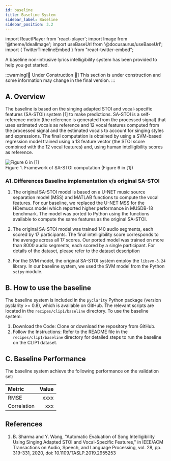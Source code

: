 ```yaml
---
id: baseline
title: Baseline System
sidebar_label: Baseline
sidebar_position: 3.2
---
```

import ReactPlayer from 'react-player';
import Image from '@theme/IdealImage';
import useBaseUrl from '@docusaurus/useBaseUrl';
import { TwitterTimelineEmbed } from "react-twitter-embed";

A baseline non-intrusive lyrics intelligibility system has been provided to help you get started.

:::warning[🚧 Under Construction 🚧]
This section is under construction and some information may change in the final version.
:::

## A. Overview

The baseline is based on the singing adapted STOI and vocal-specific features (SA-STOI) system [1] to make predictions. 
SA-STOI is a self-reference metric (the reference is generated from the processed signal) that uses estimated vocals as 
reference and 12 vocal features computed from the processed signal and the estimated vocals to 
account for singing styles and expressions. The final computation is obtained by using a SVM-based regression model trained 
using a 13 feature vector (the STOI score combined with the 12 vocal features) and, using human intelligibility scores as reference.

<div style={{textAlign:'center'}}>
<Image 
    img={require('../../../static/img/clip1/sastoi.gif')} 
    alt="Figure 6 in [1]" 
    style={{'maxHeight':'400px','width':'auto'}}
/>
    <div>Figure 1. Framework of SA-STOI computation (Figure 6 in [1])</div> 
</div>

### A1. Differences Baseline implementation v/s original SA-STOI
1. The original SA-STOI model is based on a U-NET music source separation model (MSS) and MATLAB functions to compute the vocal features.
For our baseline, we replaced the U-NET MSS for the HDemucs model which reported higher performance in MUSDB-18 benchmark.
The model was ported to Python using the functions available to compute the same features as the original SA-STOI.

2. The original SA-STOI model was trained 140 audio segments, each scored by 17 participants. 
The final intelligibility score corresponds to the average across all 17 scores. Our ported model was trained on more 
than 8000 audio segments, each scored by a single participant. For details of the dataset, please refer to the [dataset description](data)

3. For the SVM model, the original SA-STOI system employ the `libsvm-3.24` library. In our baseline system, we used the
SVM model from the Python `scipy` module.

## B. How to use the baseline

The baseline system is included in the `pyclarity` Python package (version pyclarity >= 0.8), which is available on GitHub. 
The relevant scripts are located in the `recipes/clip1/baseline` directory. To use the baseline system:

1. Download the Code: Clone or download the repository from GitHub.
2. Follow the Instructions: Refer to the README file in the `recipes/clip1/baseline` directory for detailed steps to run the baseline on the CLIP1 dataset.


## C. Baseline Performance

The baseline system achieve the following performance on the validation set:

| Metric      | Value | 
|:------------|------:| 
| RMSE        |  xxxx | 
| Correlation |   xxx |


## References 

1. B. Sharma and Y. Wang, "Automatic Evaluation of Song Intelligibility Using Singing Adapted STOI and Vocal-Specific Features," in IEEE/ACM Transactions on Audio, Speech, and Language Processing, vol. 28, pp. 319-331, 2020, doi: 10.1109/TASLP.2019.2955253